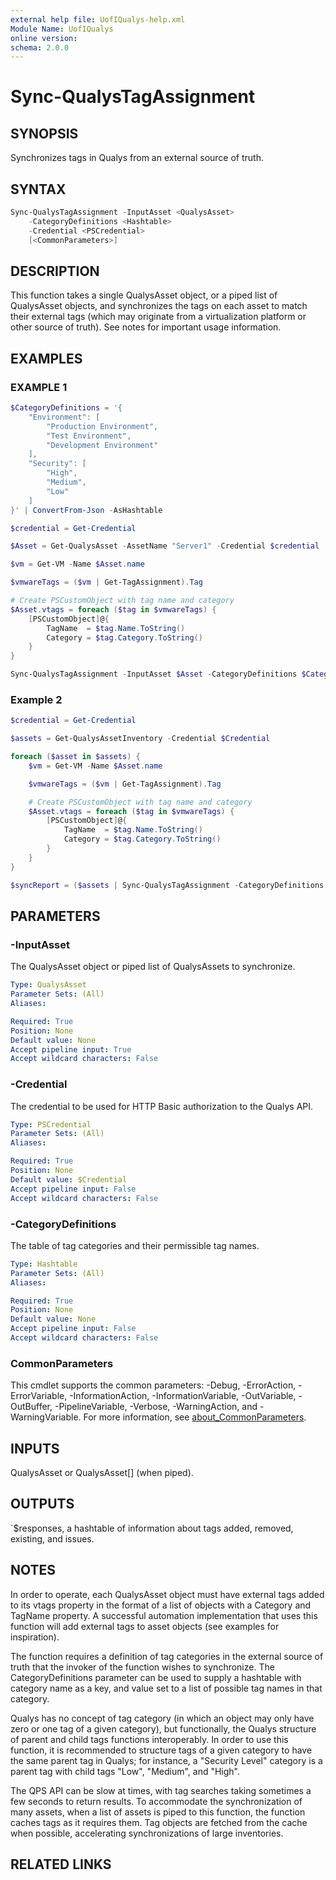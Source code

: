 ```yaml
---
external help file: UofIQualys-help.xml
Module Name: UofIQualys
online version:
schema: 2.0.0
---
```


# Sync-QualysTagAssignment

## SYNOPSIS

Synchronizes tags in Qualys from an external source of truth.

## SYNTAX

```powershell
Sync-QualysTagAssignment -InputAsset <QualysAsset>
    -CategoryDefinitions <Hashtable>
    -Credential <PSCredential>
    [<CommonParameters>]
```

## DESCRIPTION

This function takes a single QualysAsset object, or a piped list of QualysAsset objects, and synchronizes the tags on each asset to match their external tags (which may originate from a virtualization platform or other source of truth). See notes for important usage information.

## EXAMPLES

### EXAMPLE 1

```powershell
$CategoryDefinitions = '{
    "Environment": [
        "Production Environment",
        "Test Environment",
        "Development Environment"
    ],
    "Security": [
        "High",
        "Medium",
        "Low"
    ]
}' | ConvertFrom-Json -AsHashtable

$credential = Get-Credential

$Asset = Get-QualysAsset -AssetName "Server1" -Credential $credential

$vm = Get-VM -Name $Asset.name

$vmwareTags = ($vm | Get-TagAssignment).Tag

# Create PSCustomObject with tag name and category
$Asset.vtags = foreach ($tag in $vmwareTags) {
    [PSCustomObject]@{
        TagName  = $tag.Name.ToString()
        Category = $tag.Category.ToString()
    }
}

Sync-QualysTagAssignment -InputAsset $Asset -CategoryDefinitions $CategoryDefinitions -Credential $Credential
```

### Example 2

```powershell
$credential = Get-Credential

$assets = Get-QualysAssetInventory -Credential $Credential

foreach ($asset in $assets) {
    $vm = Get-VM -Name $Asset.name

    $vmwareTags = ($vm | Get-TagAssignment).Tag

    # Create PSCustomObject with tag name and category
    $Asset.vtags = foreach ($tag in $vmwareTags) {
        [PSCustomObject]@{
            TagName  = $tag.Name.ToString()
            Category = $tag.Category.ToString()
        }
    }
}

$syncReport = ($assets | Sync-QualysTagAssignment -CategoryDefinitions $CategoryDefinitions -Credential $Credential)
```

## PARAMETERS

### -InputAsset

The QualysAsset object or piped list of QualysAssets to synchronize.

```yaml
Type: QualysAsset
Parameter Sets: (All)
Aliases:

Required: True
Position: None
Default value: None
Accept pipeline input: True
Accept wildcard characters: False
```

### -Credential

The credential to be used for HTTP Basic authorization to the Qualys API.

```yaml
Type: PSCredential
Parameter Sets: (All)
Aliases:

Required: True
Position: None
Default value: $Credential
Accept pipeline input: False
Accept wildcard characters: False
```

### -CategoryDefinitions

The table of tag categories and their permissible tag names.

```yaml
Type: Hashtable
Parameter Sets: (All)
Aliases:

Required: True
Position: None
Default value: None
Accept pipeline input: False
Accept wildcard characters: False
```

### CommonParameters

This cmdlet supports the common parameters: -Debug, -ErrorAction, -ErrorVariable, -InformationAction, -InformationVariable, -OutVariable, -OutBuffer, -PipelineVariable, -Verbose, -WarningAction, and -WarningVariable. For more information, see [about_CommonParameters](http://go.microsoft.com/fwlink/?LinkID=113216).

## INPUTS

QualysAsset or QualysAsset[] (when piped).

## OUTPUTS

`$responses, a hashtable of information about tags added, removed, existing, and issues.

## NOTES

In order to operate, each QualysAsset object must have external tags added to its vtags property in the format of a list of objects with a Category and TagName property. A successful automation implementation that uses this function will add external tags to asset objects (see examples for inspiration).

The function requires a definition of tag categories in the external source of truth that the invoker of the function wishes to synchronize. The CategoryDefinitions parameter can be used to supply a hashtable with category name as a key, and value set to a list of possible tag names in that category.

Qualys has no concept of tag category (in which an object may only have zero or one tag of a given category), but functionally, the Qualys structure of parent and child tags functions interoperably. In order to use this function, it is recommended to structure tags of a given category to have the same parent tag in Qualys; for instance, a "Security Level" category is a parent tag with child tags "Low", "Medium", and "High".

The QPS API can be slow at times, with tag searches taking sometimes a few seconds to return results. To accommodate the synchronization of many assets, when a list of assets is piped to this function, the function caches tags as it requires them. Tag objects are fetched from the cache when possible, accelerating synchronizations of large inventories.

## RELATED LINKS
